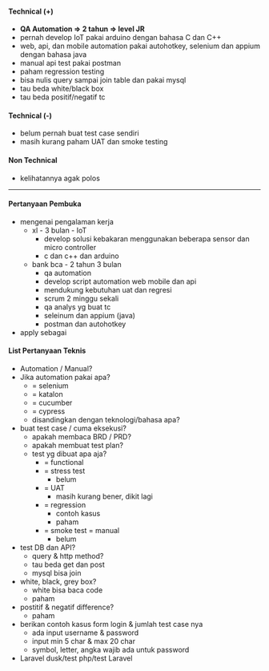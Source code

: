 #### Technical (+) 

- **QA Automation => 2 tahun => level JR**  
- pernah develop IoT pakai arduino dengan bahasa C dan C++
- web, api, dan mobile automation pakai autohotkey, selenium dan appium dengan bahasa java
- manual api test pakai postman
- paham regression testing
- bisa nulis query sampai join table dan pakai mysql
- tau beda white/black box
- tau beda positif/negatif tc

#### Technical (-)  

- belum pernah buat test case sendiri
- masih kurang paham UAT dan smoke testing

#### Non Technical  

- kelihatannya agak polos

---

#### Pertanyaan Pembuka

- mengenai pengalaman kerja  
	- xl - 3 bulan - IoT
		- develop solusi kebakaran menggunakan beberapa sensor dan micro controller
		- c dan c++ dan arduino
	- bank bca - 2 tahun 3 bulan
		- qa automation
		- develop script automation web mobile dan api
		- mendukung kebutuhan uat dan regresi
		- scrum 2 minggu sekali
		- qa analys yg buat tc
		- seleinum dan appium (java)
		- postman dan autohotkey
- apply sebagai


#### List Pertanyaan Teknis

- Automation / Manual?  
- Jika automation pakai apa?
	- = selenium
	- = katalon
	- = cucumber
	- = cypress
	- disandingkan dengan teknologi/bahasa apa?
- buat test case / cuma eksekusi?
	- apakah membaca BRD / PRD?
	- apakah membuat test plan?
	- test yg dibuat apa aja?
		- = functional
		- = stress test
			- belum
		- = UAT
			- masih kurang bener, dikit lagi
		- = regression
			- contoh kasus
			- paham
		- = smoke test = manual
			- belum
- test DB dan API?
	- query & http method?
	- tau beda get dan post
	- mysql bisa join
- white, black, grey box?
	- white bisa baca code
	- paham
- postitif & negatif difference?
	- paham
- berikan contoh kasus form login & jumlah test case nya
	- ada input username & password
	- input min 5 char & max 20 char
	- symbol, letter, angka wajib ada untuk password
- Laravel dusk/test php/test Laravel
